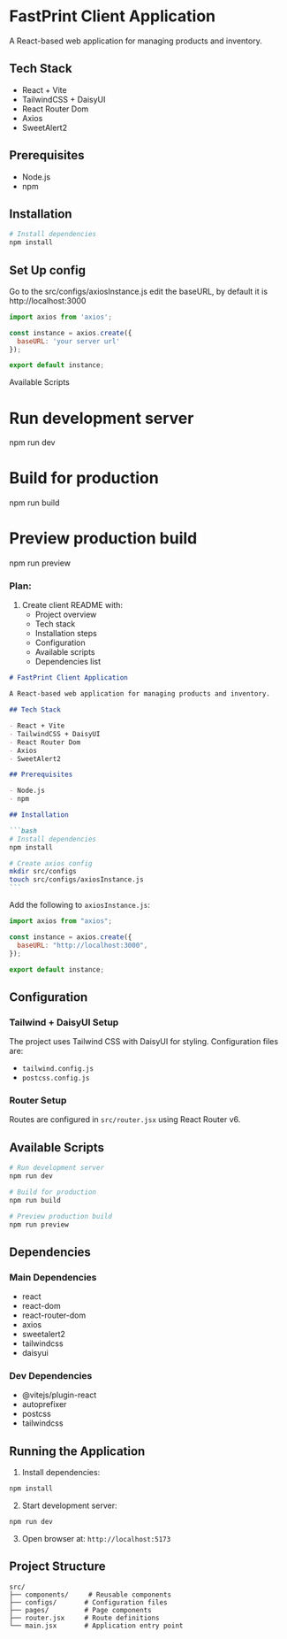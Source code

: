 # FastPrint Client Application

A React-based web application for managing products and inventory.

## Tech Stack

- React + Vite
- TailwindCSS + DaisyUI
- React Router Dom
- Axios
- SweetAlert2

## Prerequisites

- Node.js
- npm

## Installation

```bash
# Install dependencies
npm install
```

## Set Up config

Go to the src/configs/axiosInstance.js
edit the baseURL, by default it is http://localhost:3000

```js
import axios from 'axios';

const instance = axios.create({
  baseURL: 'your server url'
});

export default instance;
```

Available Scripts

# Run development server

npm run dev

# Build for production

npm run build

# Preview production build

npm run preview

### Plan:

1. Create client README with:
   - Project overview
   - Tech stack
   - Installation steps
   - Configuration
   - Available scripts
   - Dependencies list

````markdown
# FastPrint Client Application

A React-based web application for managing products and inventory.

## Tech Stack

- React + Vite
- TailwindCSS + DaisyUI
- React Router Dom
- Axios
- SweetAlert2

## Prerequisites

- Node.js
- npm

## Installation

```bash
# Install dependencies
npm install

# Create axios config
mkdir src/configs
touch src/configs/axiosInstance.js
```
````

Add the following to `axiosInstance.js`:

```javascript
import axios from "axios";

const instance = axios.create({
  baseURL: "http://localhost:3000",
});

export default instance;
```

## Configuration

### Tailwind + DaisyUI Setup

The project uses Tailwind CSS with DaisyUI for styling. Configuration files are:

- `tailwind.config.js`
- `postcss.config.js`

### Router Setup

Routes are configured in `src/router.jsx` using React Router v6.

## Available Scripts

```bash
# Run development server
npm run dev

# Build for production
npm run build

# Preview production build
npm run preview
```

## Dependencies

### Main Dependencies

- react
- react-dom
- react-router-dom
- axios
- sweetalert2
- tailwindcss
- daisyui

### Dev Dependencies

- @vitejs/plugin-react
- autoprefixer
- postcss
- tailwindcss

## Running the Application

1. Install dependencies:

```bash
npm install
```

2. Start development server:

```bash
npm run dev
```

3. Open browser at: `http://localhost:5173`

## Project Structure

```
src/
├── components/     # Reusable components
├── configs/       # Configuration files
├── pages/         # Page components
├── router.jsx     # Route definitions
└── main.jsx       # Application entry point
```
